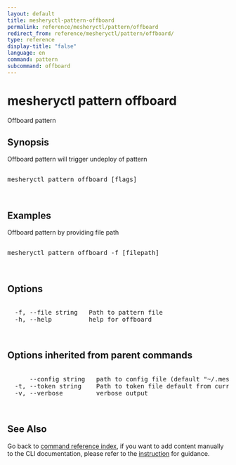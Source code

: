 ```yaml
---
layout: default
title: mesheryctl-pattern-offboard
permalink: reference/mesheryctl/pattern/offboard
redirect_from: reference/mesheryctl/pattern/offboard/
type: reference
display-title: "false"
language: en
command: pattern
subcommand: offboard
---
```


# mesheryctl pattern offboard

Offboard pattern

## Synopsis

Offboard pattern will trigger undeploy of pattern
<pre class='codeblock-pre'>
<div class='codeblock'>
mesheryctl pattern offboard [flags]

</div>
</pre> 

## Examples

Offboard pattern by providing file path
<pre class='codeblock-pre'>
<div class='codeblock'>
mesheryctl pattern offboard -f [filepath]

</div>
</pre> 

## Options

<pre class='codeblock-pre'>
<div class='codeblock'>
  -f, --file string   Path to pattern file
  -h, --help          help for offboard

</div>
</pre>

## Options inherited from parent commands

<pre class='codeblock-pre'>
<div class='codeblock'>
      --config string   path to config file (default "~/.meshery/config.yaml")
  -t, --token string    Path to token file default from current context
  -v, --verbose         verbose output

</div>
</pre>

## See Also

Go back to [command reference index](/reference/mesheryctl/), if you want to add content manually to the CLI documentation, please refer to the [instruction](/project/contributing/contributing-cli#preserving-manually-added-documentation) for guidance.
